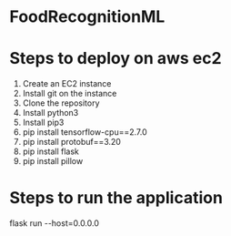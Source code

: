 # FoodRecognitionML

# Steps to deploy on aws ec2
1. Create an EC2 instance
2. Install git on the instance
3. Clone the repository
4. Install python3
5. Install pip3
6. pip install tensorflow-cpu==2.7.0
7. pip install protobuf==3.20
8. pip install flask
9. pip install pillow

# Steps to run the application
flask run --host=0.0.0.0

